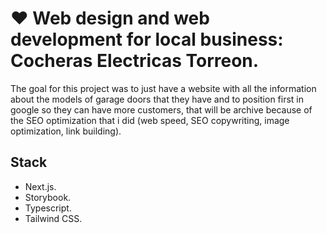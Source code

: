 # ♥ Web design and web development for local business: Cocheras Electricas Torreon.

The goal for this project was to just have a website with all the information about the models of garage doors that they have and to position first in google so they can have more customers, that will be archive because of the SEO optimization that i did (web speed, SEO copywriting, image optimization, link building).

## Stack

- Next.js.
- Storybook.
- Typescript.
- Tailwind CSS.
